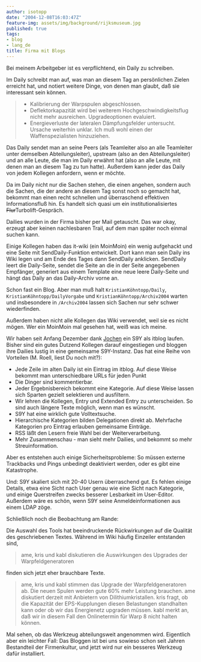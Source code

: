 ```yaml
---
author: isotopp
date: "2004-12-08T16:03:47Z"
feature-img: assets/img/background/rijksmuseum.jpg
published: true
tags:
- blog
- lang_de
title: Firma mit Blogs
---
```

Bei meinem Arbeitgeber ist es verpflichtend, ein Daily zu schreiben.

Im Daily schreibt man auf, was man an diesem Tag an persönlichen Zielen erreicht hat, und notiert weitere Dinge, von denen man glaubt, daß sie interessant sein können. 

> - Kalibrierung der Warpspulen abgeschlossen.
> - Deflektorkapazität wird bei weiterem Hochgeschwindigkeitsflug nicht mehr ausreichen. Upgradeoptionen evaluiert.
> - Energieverluste der lateralen Dämpfungsfelder untersucht. Ursache weiterhin unklar. Ich muß wohl einen der Waffenspezialisten hinzuziehen.

Das Daily sendet man an seine Peers (als Teamleiter also an alle Teamleiter unter demselben Abteilungsleiter), upstream (also an den Abteilungsleiter) und an alle Leute, die man im Daily erwähnt hat (also an alle Leute, mit denen man an diesem Tag zu tun hatte). Außerdem kann jeder das Daily von jedem Kollegen anfordern, wenn er möchte.

Da im Daily nicht nur die Sachen stehen, die einen angehen, sondern auch die Sachen, die der andere an diesem Tag sonst noch so gemacht hat, bekommt man einen recht schnellen und überraschend effektiven Informationsfluß hin. Es handelt sich quasi um ein institutionalisiertes <strike>Flur</strike>Turbolift-Gespräch.

Dailies wurden in der Firma bisher per Mail getauscht. Das war okay, erzeugt aber keinen nachlesbaren Trail, auf dem man später noch einmal suchen kann.

Einige Kollegen haben das it-wiki (ein MoinMoin) ein wenig aufgehackt und eine Seite mit SendDaily-Funktion entwickelt. Dort kann man sein Daily ins Wiki legen und am Ende des Tages dann SendDaily anklicken. SendDaily leert die Daily-Seite, sendet die Seite an die in der Seite angegebenen Empfänger, generiert aus einem Template eine neue leere Daily-Seite und hängt das Daily an das Daily-Archiv vorne an.

Schon fast ein Blog. Aber man muß halt `KristianKöhntopp/Daily`, `KristianKöhntopp/DailyVorgabe` und `KristianKöhntopp/Archiv2004` warten und insbesondere in `/Archiv2004` lassen sich Sachen nur sehr schwer wiederfinden.

Außerdem haben nicht alle Kollegen das Wiki verwendet, weil sie es nicht mögen. Wer ein MoinMoin mal gesehen hat, weiß was ich meine.

Wir haben seit Anfang Dezember dank [Jochen](http://www.jochen-lillich.de/) ein S9Y als itblog laufen. Bisher sind ein gutes Dutzend Kollegen darauf eingestiegen und bloggen ihre Dailies lustig in eine gemeinsame S9Y-Instanz. Das hat eine Reihe von Vorteilen (M. Roell, liest Du noch mit?): 

- Jede Zeile im alten Daily ist ein Eintrag im itblog. Auf diese Weise bekommt man unterschiedbare URLs für jeden Punkt
- Die Dinger sind kommentierbar.
- Jeder Ergebnisbereich bekommt eine Kategorie. Auf diese Weise lassen sich Sparten gezielt selektieren und ausfiltern.
- Wir lehren die Kollegen, Entry und Extended Entry zu unterscheiden. So sind auch längere Texte möglich, wenn man es wünscht.
- S9Y hat eine wirklich gute Volltextsuche.
- Hierarchische Kategorien bilden Delegationen direkt ab. Mehrfache Kategorien pro Eintrag erlauben gemeinsame Einträge.
- RSS läßt den Lesern freie Wahl bei der Weiterverarbeitung.
- Mehr Zusammenschau - man sieht mehr Dailies, und bekommt so mehr Streuinformation.

Aber es entstehen auch einige Sicherheitsprobleme: So müssen externe Trackbacks und Pings unbedingt deaktiviert werden, oder es gibt eine Katastrophe. 

Und: S9Y skaliert sich mit 20-40 Usern überraschend gut. Es fehlen einige Details, etwa eine Sicht nach User genau wie eine Sicht nach Kategorie, und einige Querstreifen zwecks besserer Lesbarkeit im User-Editor. Außerdem wäre es schön, wenn S9Y seine Anmeldeinformationen aus einem LDAP zöge.

Schließlich noch die Beobachtung am Rande:

Die Auswahl des Tools hat beeindruckende Rückwirkungen auf die Qualität des geschriebenen Textes. Während im Wiki häufig Einzeiler entstanden sind,

> ame, kris und kabl diskutieren die Auswirkungen des Upgrades der Warpfeldgeneratoren

finden sich jetzt eher brauchbare Texte.

> ame, kris und kabl stimmen das Upgrade der Warpfeldgeneratoren ab. Die neuen Spulen werden gute 60% mehr Leistung brauchen. ame diskutiert derzeit mit Anbietern von Dilithiumkristallen. kris fragt, ob die Kapazität der EPS-Kupplungen diesen Belastungen standhalten kann oder ob wir das Energienetz upgraden müssen. kabl merkt an, daß wir in diesem Fall den Onlinetermin für Warp 8 nicht halten können.

Mal sehen, ob das Werkzeug abteilungsweit angenommen wird. Eigentlich aber ein leichter Fall: Das Bloggen ist bei uns sowieso schon seit Jahren Bestandteil der Firmenkultur, und jetzt wird nur ein besseres Werkzeug dafür installiert.
